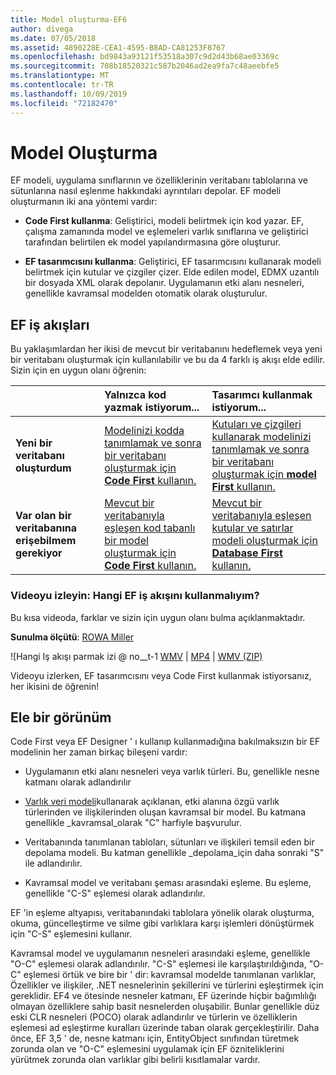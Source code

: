 ```yaml
---
title: Model oluşturma-EF6
author: divega
ms.date: 07/05/2018
ms.assetid: 4890228E-CEA1-4595-B8AD-CA81253F8767
ms.openlocfilehash: bd9843a93121f53518a307c9d2d43b68ae03369c
ms.sourcegitcommit: 708b18520321c587b2046ad2ea9fa7c48aeebfe5
ms.translationtype: MT
ms.contentlocale: tr-TR
ms.lasthandoff: 10/09/2019
ms.locfileid: "72182470"
---
```

# <a name="creating-a-model"></a>Model Oluşturma

EF modeli, uygulama sınıflarının ve özelliklerinin veritabanı tablolarına ve sütunlarına nasıl eşlenme hakkındaki ayrıntıları depolar. EF modeli oluşturmanın iki ana yöntemi vardır:

- **Code First kullanma**: Geliştirici, modeli belirtmek için kod yazar. EF, çalışma zamanında model ve eşlemeleri varlık sınıflarına ve geliştirici tarafından belirtilen ek model yapılandırmasına göre oluşturur.

- **EF tasarımcısını kullanma**: Geliştirici, EF tasarımcısını kullanarak modeli belirtmek için kutular ve çizgiler çizer. Elde edilen model, EDMX uzantılı bir dosyada XML olarak depolanır. Uygulamanın etki alanı nesneleri, genellikle kavramsal modelden otomatik olarak oluşturulur.

## <a name="ef-workflows"></a>EF iş akışları

Bu yaklaşımlardan her ikisi de mevcut bir veritabanını hedeflemek veya yeni bir veritabanı oluşturmak için kullanılabilir ve bu da 4 farklı iş akışı elde edilir.
Sizin için en uygun olanı öğrenin:  

|                                           | Yalnızca kod yazmak istiyorum...                                                                                                                   | Tasarımcı kullanmak istiyorum...                                                                                                                        |
|:------------------------------------------|:-----------------------------------------------------------------------------------------------------------------------------------------------|:---------------------------------------------------------------------------------------------------------------------------------------------------|
| **Yeni bir veritabanı oluşturdum**          | [Modelinizi kodda tanımlamak ve sonra bir veritabanı oluşturmak için **Code First** kullanın.](~/ef6/modeling/code-first/workflows/new-database.md)           | [Kutuları ve çizgileri kullanarak modelinizi tanımlamak ve sonra bir veritabanı oluşturmak için **model First** kullanın.](~/ef6/modeling/designer/workflows/model-first.md)   |
| **Var olan bir veritabanına erişebilmem gerekiyor** | [Mevcut bir veritabanıyla eşleşen kod tabanlı bir model oluşturmak için **Code First** kullanın.](~/ef6/modeling/code-first/workflows/existing-database.md) | [Mevcut bir veritabanıyla eşleşen kutular ve satırlar modeli oluşturmak için **Database First** kullanın.](~/ef6/modeling/designer/workflows/database-first.md) |

### <a name="watch-the-video-what-ef-workflow-should-i-use"></a>Videoyu izleyin: Hangi EF iş akışını kullanmalıyım?

Bu kısa videoda, farklar ve sizin için uygun olanı bulma açıklanmaktadır.

**Sunulma ölçütü**: [ROWA Miller](https://romiller.com/)

![Hangi Iş akışı parmak izi @ no__t-1 [WMV](https://download.microsoft.com/download/8/F/8/8F81F4CD-3678-4229-8D79-0C63FFA3C595/HDI_ITPro_Technet_winvideo_ChoseYourWorkflow.wmv) | [MP4](https://download.microsoft.com/download/8/F/8/8F81F4CD-3678-4229-8D79-0C63FFA3C595/HDI_ITPro_Technet_mp4video_ChoseYourWorkflow.m4v) | [WMV (ZIP)](https://download.microsoft.com/download/8/F/8/8F81F4CD-3678-4229-8D79-0C63FFA3C595/HDI_ITPro_Technet_winvideo_ChoseYourWorkflow.zip)

Videoyu izlerken, EF tasarımcısını veya Code First kullanmak istiyorsanız, her ikisini de öğrenin!

## <a name="a-look-under-the-hood"></a>Ele bir görünüm

Code First veya EF Designer ' ı kullanıp kullanmadığına bakılmaksızın bir EF modelinin her zaman birkaç bileşeni vardır:

- Uygulamanın etki alanı nesneleri veya varlık türleri. Bu, genellikle nesne katmanı olarak adlandırılır

- [Varlık veri modeli](~/ef6/resources/glossary.md#entity-data-model)kullanarak açıklanan, etki alanına özgü varlık türlerinden ve ilişkilerinden oluşan kavramsal bir model. Bu katmana genellikle _kavramsal_olarak "C" harfiyle başvurulur.

- Veritabanında tanımlanan tabloları, sütunları ve ilişkileri temsil eden bir depolama modeli. Bu katman genellikle _depolama_için daha sonraki "S" ile adlandırılır.  

- Kavramsal model ve veritabanı şeması arasındaki eşleme. Bu eşleme, genellikle "C-S" eşlemesi olarak adlandırılır.

EF 'in eşleme altyapısı, veritabanındaki tablolara yönelik olarak oluşturma, okuma, güncelleştirme ve silme gibi varlıklara karşı işlemleri dönüştürmek için "C-S" eşlemesini kullanır.

Kavramsal model ve uygulamanın nesneleri arasındaki eşleme, genellikle "O-C" eşlemesi olarak adlandırılır. "C-S" eşlemesi ile karşılaştırıldığında, "O-C" eşlemesi örtük ve bire bir ' dir: kavramsal modelde tanımlanan varlıklar, Özellikler ve ilişkiler, .NET nesnelerinin şekillerini ve türlerini eşleştirmek için gereklidir. EF4 ve ötesinde nesneler katmanı, EF üzerinde hiçbir bağımlılığı olmayan özelliklere sahip basit nesnelerden oluşabilir. Bunlar genellikle düz eski CLR nesneleri (POCO) olarak adlandırılır ve türlerin ve özelliklerin eşlemesi ad eşleştirme kuralları üzerinde taban olarak gerçekleştirilir. Daha önce, EF 3,5 ' de, nesne katmanı için, EntityObject sınıfından türetmek zorunda olan ve "O-C" eşlemesini uygulamak için EF özniteliklerini yürütmek zorunda olan varlıklar gibi belirli kısıtlamalar vardır.
